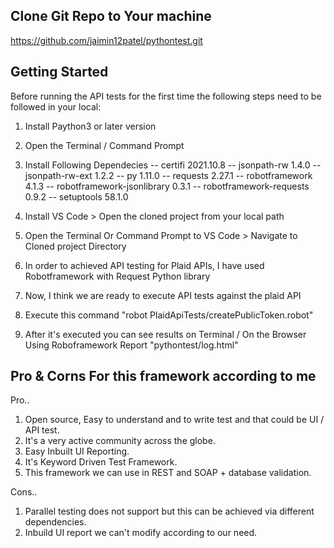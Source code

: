 ## Clone Git Repo to Your machine

https://github.com/jaimin12patel/pythontest.git


## Getting Started 

Before running the API tests for the first time the following steps need to be followed in your local:

1. Install Paython3 or later version 

2. Open the Terminal / Command Prompt

3. Install Following Dependecies 
    -- certifi                    2021.10.8 
    -- jsonpath-rw                1.4.0
    -- jsonpath-rw-ext            1.2.2
    -- py                         1.11.0
    -- requests                   2.27.1
    -- robotframework             4.1.3
    -- robotframework-jsonlibrary 0.3.1
    -- robotframework-requests    0.9.2
    -- setuptools                 58.1.0

4. Install VS Code > Open the cloned project from your local path 

5. Open the Terminal Or Command Prompt to VS Code > Navigate to Cloned project Directory

6. In order to achieved API testing for Plaid APIs, I have used Robotframework with Request Python library 

7. Now, I think we are ready to execute API tests against the plaid API

8. Execute this command "robot PlaidApiTests/createPublicToken.robot"

9. After it's executed you can see results on Terminal / On the Browser Using Roboframework Report "pythontest/log.html"




## Pro & Corns For this framework according to me 

Pro..

1. Open source, Easy to understand and to write test and that could be UI / API test. 
2. It's a very active community across the globe.
3. Easy Inbuilt UI Reporting.
4. It's Keyword Driven Test Framework.
5. This framework we can use in REST and SOAP + database validation.


Cons..

1. Parallel testing does not support but this can be achieved via different dependencies. 
2. Inbuild UI report we can't modify according to our need. 
